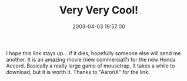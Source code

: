 ﻿---
layout: post
title: "Very Very Cool!"
comments: false
date: 2003-04-03 19:57:00
categories:
 - Technology
subtext-id: 238d824c-63b0-4524-9441-9df544862887
alias: /blog/Very-Very-Cool!.aspx
---


I hope this link stays up... if it dies, hopefully someone else will send me another. It is an amazing movie (new commercial?) for the new Honda Accord. Basically a really large game of mousetrap. It takes a while to download, but it is worth it. Thanks to "AaronX" for the link. 

